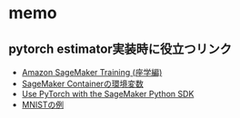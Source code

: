 # memo

## pytorch estimator実装時に役立つリンク

- [Amazon SageMaker Training (座学編)](https://pages.awscloud.com/rs/112-TZM-766/images/202205_AWS_Black_Belt_AIML_Dark_01_AmazonSageMakerTraining.pdf)
- [SageMaker Containerの環境変数](https://github.com/aws/sagemaker-training-toolkit/blob/master/ENVIRONMENT_VARIABLES.md#sm_hps)
- [Use PyTorch with the SageMaker Python SDK](https://sagemaker.readthedocs.io/en/stable/frameworks/pytorch/using_pytorch.html#use-pytorch-with-the-sagemaker-python-sdk)
- [MNISTの例](https://github.com/aws/amazon-sagemaker-examples/blob/main/sagemaker-python-sdk/pytorch_mnist/pytorch_mnist.ipynb)